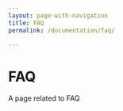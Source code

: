```yaml
---
layout: page-with-navigation
title: FAQ
permalink: /documentation/faq/

---
```

# FAQ

A page related to FAQ
